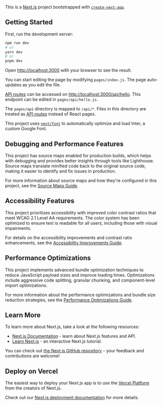 This is a [Next.js](https://nextjs.org/) project bootstrapped with [`create-next-app`](https://github.com/vercel/next.js/tree/canary/packages/create-next-app).

## Getting Started

First, run the development server:

```bash
npm run dev
# or
yarn dev
# or
pnpm dev
```

Open [http://localhost:3000](http://localhost:3000) with your browser to see the result.

You can start editing the page by modifying `pages/index.js`. The page auto-updates as you edit the file.

[API routes](https://nextjs.org/docs/api-routes/introduction) can be accessed on [http://localhost:3000/api/hello](http://localhost:3000/api/hello). This endpoint can be edited in `pages/api/hello.js`.

The `pages/api` directory is mapped to `/api/*`. Files in this directory are treated as [API routes](https://nextjs.org/docs/api-routes/introduction) instead of React pages.

This project uses [`next/font`](https://nextjs.org/docs/basic-features/font-optimization) to automatically optimize and load Inter, a custom Google Font.

## Debugging and Performance Features

This project has source maps enabled for production builds, which helps with debugging and provides better insights through tools like Lighthouse. Source maps translate minified code back to the original source code, making it easier to identify and fix issues in production.

For more information about source maps and how they're configured in this project, see the [Source Maps Guide](./source-maps-guide.md).

## Accessibility Features

This project prioritizes accessibility with improved color contrast ratios that meet WCAG 2.1 Level AA requirements. The color system has been optimized to ensure text is readable for all users, including those with visual impairments.

For details on the accessibility improvements and contrast ratio enhancements, see the [Accessibility Improvements Guide](./accessibility-improvements.md).

## Performance Optimizations

This project implements advanced bundle optimization techniques to reduce JavaScript payload sizes and improve loading times. Optimizations include aggressive code splitting, granular chunking, and component-level import optimizations.

For more information about the performance optimizations and bundle size reduction strategies, see the [Performance Optimizations Guide](./performance-optimizations.md).

## Learn More

To learn more about Next.js, take a look at the following resources:

- [Next.js Documentation](https://nextjs.org/docs) - learn about Next.js features and API.
- [Learn Next.js](https://nextjs.org/learn) - an interactive Next.js tutorial.

You can check out [the Next.js GitHub repository](https://github.com/vercel/next.js/) - your feedback and contributions are welcome!

## Deploy on Vercel

The easiest way to deploy your Next.js app is to use the [Vercel Platform](https://vercel.com/new?utm_medium=default-template&filter=next.js&utm_source=create-next-app&utm_campaign=create-next-app-readme) from the creators of Next.js.

Check out our [Next.js deployment documentation](https://nextjs.org/docs/deployment) for more details.
